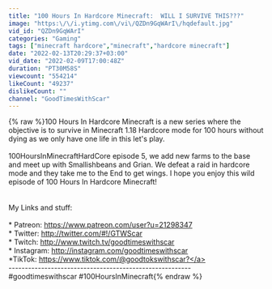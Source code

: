 ```yaml
---
title: "100 Hours In Hardcore Minecraft:  WILL I SURVIVE THIS???"
image: "https:\/\/i.ytimg.com\/vi\/QZDn9GqWArI\/hqdefault.jpg"
vid_id: "QZDn9GqWArI"
categories: "Gaming"
tags: ["minecraft hardcore","minecraft","hardcore minecraft"]
date: "2022-02-13T20:29:37+03:00"
vid_date: "2022-02-09T17:00:48Z"
duration: "PT30M58S"
viewcount: "554214"
likeCount: "49237"
dislikeCount: ""
channel: "GoodTimesWithScar"
---
```

{% raw %}100 Hours In Hardcore Minecraft is a new series where the objective is to survive in Minecraft 1.18 Hardcore mode for 100 hours without dying as we only have one life in this let's play.<br /><br />100HoursInMinecraftHardCore episode 5, we add new farms to the base and meet up with Smallishbeans and Grian. We defeat a raid in hardcore mode and they take me to the End to get wings. I hope you enjoy this wild episode of 100 Hours In Hardcore Minecraft! <br /><br /><br />My Links and stuff:<br /><br />* Patreon: <a rel="nofollow" target="blank" href="https://www.patreon.com/user?u=21298347">https://www.patreon.com/user?u=21298347</a><br />* Twitter: <a rel="nofollow" target="blank" href="http://twitter.com/#!/GTWScar">http://twitter.com/#!/GTWScar</a><br />* Twitch: <a rel="nofollow" target="blank" href="http://www.twitch.tv/goodtimeswithscar">http://www.twitch.tv/goodtimeswithscar</a><br />* Instagram: <a rel="nofollow" target="blank" href="http://instagram.com/goodtimeswithscar">http://instagram.com/goodtimeswithscar</a><br />*TikTok: <a rel="nofollow" target="blank" href="https://www.tiktok.com/@goodtokswithscar?">https://www.tiktok.com/@goodtokswithscar?</a><br />--------------------------------------------------------<br />#goodtimeswithscar #100HoursInMinecraft{% endraw %}
